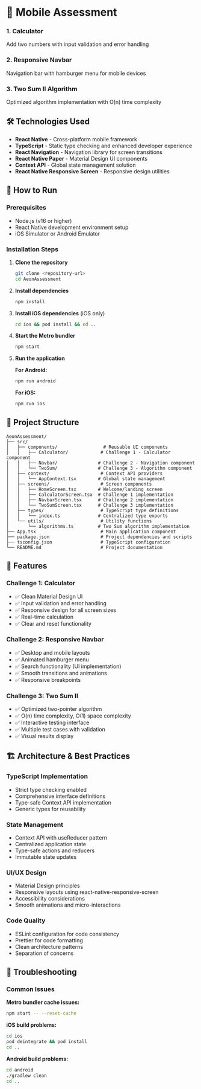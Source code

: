 # 🎯 Mobile Assessment

### 1. **Calculator** 
Add two numbers with input validation and error handling

### 2. **Responsive Navbar** 
Navigation bar with hamburger menu for mobile devices

### 3. **Two Sum II Algorithm** 
Optimized algorithm implementation with O(n) time complexity

## 🛠️ Technologies Used

- **React Native** - Cross-platform mobile framework
- **TypeScript** - Static type checking and enhanced developer experience
- **React Navigation** - Navigation library for screen transitions
- **React Native Paper** - Material Design UI components
- **Context API** - Global state management solution
- **React Native Responsive Screen** - Responsive design utilities

## 🚀 How to Run

### Prerequisites
- Node.js (v16 or higher)
- React Native development environment setup
- iOS Simulator or Android Emulator

### Installation Steps

1. **Clone the repository**
   ```bash
   git clone <repository-url>
   cd AeonAssessment
   ```

2. **Install dependencies**
   ```bash
   npm install
   ```

3. **Install iOS dependencies** (iOS only)
   ```bash
   cd ios && pod install && cd ..
   ```

4. **Start the Metro bundler**
   ```bash
   npm start
   ```

5. **Run the application**
   
   **For Android:**
   ```bash
   npm run android
   ```
   
   **For iOS:**
   ```bash
   npm run ios
   ```

## 📁 Project Structure

```
AeonAssessment/
├── src/
│   ├── components/                 # Reusable UI components
│   │   ├── Calculator/            # Challenge 1 - Calculator component
│   │   ├── Navbar/               # Challenge 2 - Navigation component
│   │   └── TwoSum/               # Challenge 3 - Algorithm component
│   ├── context/                   # Context API providers
│   │   └── AppContext.tsx        # Global state management
│   ├── screens/                   # Screen components
│   │   ├── HomeScreen.tsx        # Welcome/landing screen
│   │   ├── CalculatorScreen.tsx  # Challenge 1 implementation
│   │   ├── NavbarScreen.tsx      # Challenge 2 implementation
│   │   └── TwoSumScreen.tsx      # Challenge 3 implementation
│   ├── types/                     # TypeScript type definitions
│   │   └── index.ts              # Centralized type exports
│   └── utils/                     # Utility functions
│       └── algorithms.ts         # Two Sum algorithm implementation
├── App.tsx                        # Main application component
├── package.json                   # Project dependencies and scripts
├── tsconfig.json                  # TypeScript configuration
└── README.md                      # Project documentation
```

## 🎨 Features

### Challenge 1: Calculator
- ✅ Clean Material Design UI
- ✅ Input validation and error handling
- ✅ Responsive design for all screen sizes
- ✅ Real-time calculation
- ✅ Clear and reset functionality

### Challenge 2: Responsive Navbar
- ✅ Desktop and mobile layouts
- ✅ Animated hamburger menu
- ✅ Search functionality (UI implementation)
- ✅ Smooth transitions and animations
- ✅ Responsive breakpoints

### Challenge 3: Two Sum II
- ✅ Optimized two-pointer algorithm
- ✅ O(n) time complexity, O(1) space complexity
- ✅ Interactive testing interface
- ✅ Multiple test cases with validation
- ✅ Visual results display

## 🏗️ Architecture & Best Practices

### **TypeScript Implementation**
- Strict type checking enabled
- Comprehensive interface definitions
- Type-safe Context API implementation
- Generic types for reusability

### **State Management**
- Context API with useReducer pattern
- Centralized application state
- Type-safe actions and reducers
- Immutable state updates

### **UI/UX Design**
- Material Design principles
- Responsive layouts using react-native-responsive-screen
- Accessibility considerations
- Smooth animations and micro-interactions

### **Code Quality**
- ESLint configuration for code consistency
- Prettier for code formatting
- Clean architecture patterns
- Separation of concerns





## 🚨 Troubleshooting

### Common Issues

**Metro bundler cache issues:**
```bash
npm start -- --reset-cache
```

**iOS build problems:**
```bash
cd ios
pod deintegrate && pod install
cd ..
```

**Android build problems:**
```bash
cd android
./gradlew clean
cd ..
```

